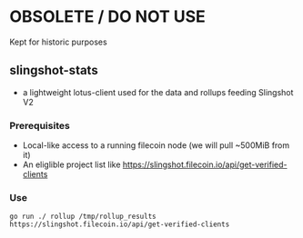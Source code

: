 # OBSOLETE / DO NOT USE

Kept for historic purposes

## slingshot-stats
- a lightweight lotus-client used for the data and rollups feeding Slingshot V2

### Prerequisites

- Local-like access to a running filecoin node (we will pull ~500MiB from it)
- An eliglible project list like https://slingshot.filecoin.io/api/get-verified-clients

### Use
```
go run ./ rollup /tmp/rollup_results  https://slingshot.filecoin.io/api/get-verified-clients
```
